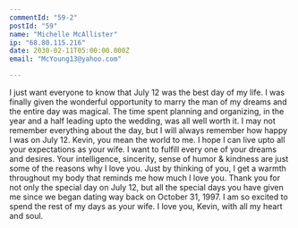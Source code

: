 ```yaml
---
commentId: "59-2"
postId: "59"
name: "Michelle McAllister"
ip: "68.80.115.216"
date: 2030-02-11T05:00:00.000Z
email: "McYoung13@yahoo.com"

---
```

<p>I just want everyone to know that July 12 was the best day of my life.  I was finally given the wonderful opportunity to marry the man of my dreams and the entire day was magical.  The time spent planning and organizing, in the year and a half leading upto the wedding, was all well worth it.  I may not remember everything about the day, but I will always remember how happy I was on July 12.
Kevin, you mean the world to me.  I hope I can live upto all your expectations as your wife.  I want to fulfill every one of your dreams and desires.  Your intelligence, sincerity, sense of humor & kindness are just some of the reasons why I love you.  Just by thinking of you, I get a warmth throughout my body that reminds me how much I love you.  Thank you for not only the special day on July 12, but all the special days you have given me since we began dating way back on October 31, 1997.  I am so excited to spend the rest of my days as your wife.  I love you, Kevin, with all my heart and soul.</p>